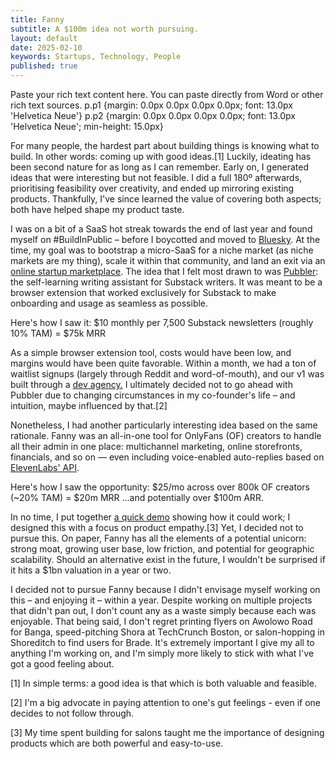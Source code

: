```yaml
---
title: Fanny
subtitle: A $100m idea not worth pursuing.
layout: default
date: 2025-02-10
keywords: Startups, Technology, People
published: true
---
```


Paste your rich text content here. You can paste directly from Word or other rich text sources.     p.p1 {margin: 0.0px 0.0px 0.0px 0.0px; font: 13.0px 'Helvetica Neue'} p.p2 {margin: 0.0px 0.0px 0.0px 0.0px; font: 13.0px 'Helvetica Neue'; min-height: 15.0px}

For many people, the hardest part about building things is knowing what to build. In other words: coming up with good ideas.\[1\] Luckily, ideating has been second nature for as long as I can remember. Early on, I generated ideas that were interesting but not feasible. I did a full 180º afterwards, prioritising feasibility over creativity, and ended up mirroring existing products. Thankfully, I've since learned the value of covering both aspects; both have helped shape my product taste.

I was on a bit of a SaaS hot streak towards the end of last year and found myself on #BuildInPublic – before I boycotted and moved to [Bluesky](https://bsky.app). At the time, my goal was to bootstrap a micro-SaaS for a niche market (as niche markets are my thing), scale it within that community, and land an exit via an [online startup marketplace](https://acquire.com). The idea that I felt most drawn to was [Pubbler](https://pubbler.pro): the self-learning writing assistant for Substack writers. It was meant to be a browser extension that worked exclusively for Substack to make onboarding and usage as seamless as possible.

Here's how I saw it: $10 monthly per 7,500 Substack newsletters (roughly 10% TAM) = $75k MRR

As a simple browser extension tool, costs would have been low, and margins would have been quite favorable. Within a month, we had a ton of waitlist signups (largely through Reddit and word-of-mouth), and our v1 was built through a [dev agency.](https://crakoan.studio) I ultimately decided not to go ahead with Pubbler due to changing circumstances in my co-founder's life – and intuition, maybe influenced by that.\[2\]

Nonetheless, I had another particularly interesting idea based on the same rationale. Fanny was an all-in-one tool for OnlyFans (OF) creators to handle all their admin in one place: multichannel marketing, online storefronts, financials, and so on — even including voice-enabled auto-replies based on [ElevenLabs' API](https://elevenlabs.io).

Here's how I saw the opportunity: $25/mo across over 800k OF creators (~20% TAM) = $20m MRR ...and potentially over $100m ARR.

In no time, I put together [a quick demo](https://www.dropbox.com/scl/fi/i9jv3h9yxinfqhjlt6m73/fanny-demo.mov?rlkey=vf51s9ia35u2ypn45nos8eopk&st=6ul7pspp&dl=0) showing how it could work; I designed this with a focus on product empathy.\[3\] Yet, I decided not to pursue this. On paper, Fanny has all the elements of a potential unicorn: strong moat, growing user base, low friction, and potential for geographic scalability. Should an alternative exist in the future, I wouldn't be surprised if it hits a $1bn valuation in a year or two.

I decided not to pursue Fanny because I didn't envisage myself working on this – and enjoying it – within a year. Despite working on multiple projects that didn't pan out, I don't count any as a waste simply because each was enjoyable. That being said, I don't regret printing flyers on Awolowo Road for Banga, speed-pitching Shora at TechCrunch Boston, or salon-hopping in Shoreditch to find users for Brade. It's extremely important I give my all to anything I'm working on, and I'm simply more likely to stick with what I've got a good feeling about.

  
\[1\] In simple terms: a good idea is that which is both valuable and feasible. 

\[2\] I'm a big advocate in paying attention to one's gut feelings - even if one decides to not follow through.

\[3\] My time spent building for salons taught me the importance of designing products which are both powerful and easy-to-use.
